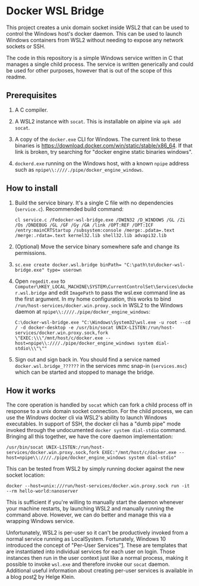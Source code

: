 # Docker WSL Bridge

This project creates a unix domain socket inside WSL2 that can be used to control the Windows host's docker daemon. This
can be used to launch Windows containers from WSL2 without needing to expose any network sockets or SSH.

The code in this repository is a simple Windows service written in C that manages a single child process. The service is
written generically and could be used for other purposes, however that is out of the scope of this readme.

## Prerequisites

1. A C compiler.

2. A WSL2 instance with `socat`. This is installable on alpine via `apk add socat`.

3. A copy of the `docker.exe` CLI for Windows. The current link to these binaries is
   https://download.docker.com/win/static/stable/x86_64. If that link is broken, try searching for "docker engine static
   binaries windows".

4. `dockerd.exe` running on the Windows host, with a known `npipe` address such as
   `npipe\\:////./pipe/docker_engine_windows`.

## How to install

1. Build the service binary. It's a single C file with no dependencies (`service.c`). Recommended build command:

   ```
   cl service.c /Fedocker-wsl-bridge.exe /DWIN32 /D_WINDOWS /GL /Zi /Os /DNDEBUG /GL /GF /Gy /GA /link /OPT:REF /OPT:ICF /entry:mainCRTStartup /subsystem:console /merge:.pdata=.text /merge:.rdata=.text kernel32.lib shell32.lib advapi32.lib
   ```

2. (Optional) Move the service binary somewhere safe and change its permissions.

3. `sc.exe create docker.wsl.bridge binPath= "C:\path\to\docker-wsl-bridge.exe" type= userown`

4. Open `regedit.exe` to `Computer\HKEY_LOCAL_MACHINE\SYSTEM\CurrentControlSet\Services\docker.wsl.bridge` and edit
   `ImagePath` to pass the wsl.exe command line as the first argument. In my home configuration, this works to bind
   `/run/host-services/docker.win.proxy.sock` in WSL2 to the Windows daemon at
   `npipe\\:////./pipe/docker_engine_windows`:

    ```
    C:\docker-wsl-bridge.exe "C:\Windows\System32\wsl.exe -u root --cd / -d docker-desktop -e /usr/bin/socat UNIX-LISTEN:/run/host-services/docker.win.proxy.sock,fork \"EXEC:\\\"/mnt/host/c/docker.exe --host=npipe\\:////./pipe/docker_engine_windows system dial-stdio\\\"\""
    ```

5. Sign out and sign back in. You should find a service named `docker.wsl.bridge_??????` in the services mmc snap-in
   (`services.msc`) which can be started and stopped to manage the bridge.

## How it works

The core operation is handled by `socat` which can fork a child process off in response to a unix domain socket
connection. For the child process, we can use the _Windows_ docker cli via WSL2's ability to launch Windows executables.
In support of SSH, the docker cli has a "dumb pipe" mode invoked through the undocumented `docker system dial-stdio`
command. Bringing all this together, we have the core daemon implementation:

```
/usr/bin/socat UNIX-LISTEN:/run/host-services/docker.win.proxy.sock,fork EXEC:"/mnt/host/c/docker.exe --host=npipe\\:////./pipe/docker_engine_windows system dial-stdio"
```

This can be tested from WSL2 by simply running docker against the new socket location:

```
docker --host=unix:///run/host-services/docker.win.proxy.sock run -it --rm hello-world:nanoserver
```

This is sufficient if you're willing to manually start the daemon whenever your machine restarts, by launching WSL2 and
manually running the command above. However, we can do better and manage this via a wrapping Windows service.

Unfortunately, WSL2 is per-user so it can't be productively invoked from a normal service running as LocalSystem.
Fortunately, Windows 10 introduced the concept of "Per-User Services"[1]. These are templates that are instantiated into
individual services for each user on login. Those instances then run in the user context just like a normal process,
making it possible to invoke `wsl.exe` and therefore invoke our `socat` daemon. Additional useful information about
creating per-user services is available in a blog post[2] by Helge Klein.

[1]: https://docs.microsoft.com/windows/application-management/per-user-services-in-windows
[2]: https://helgeklein.com/blog/per-user-services-in-windows-info-and-configuration/
